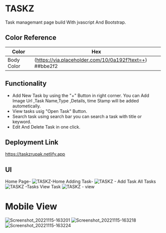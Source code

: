 
# TASKZ
Task managemant page build With jvascript And Bootstrap.

## Color Reference

| Color             | Hex                                                                |
| ----------------- | ------------------------------------------------------------------ |
| Body Color | (https://via.placeholder.com/10/0a192f?text=+) ##bbe2f2 |

## Functionality
- Add New Task
by using the "+" Button in right corner.
You can Add Image Url ,Task Name,Type ,Details,
time Stamp will be added autometically.
- View tasks
usig "Open Task" Button.
- Search task
using search bar you can search a task with title or keyword.
- Edit And Delete Task in one click.


## Deployment Link
https://taskzrupak.netlify.app
## UI
Home Page-
![TASKZ-Home](https://user-images.githubusercontent.com/71335076/201911111-03cc54d3-d920-44e3-8f1a-586e94438d63.png)
Adding Task-
![TASKZ - Add Task](https://user-images.githubusercontent.com/71335076/201911314-f4d895b8-16a5-45a3-9cf3-588915eed9f7.png)
All Tasks
![TASKZ -Tasks](https://user-images.githubusercontent.com/71335076/201911492-14eacd91-2087-4b60-a0ad-44a725feae06.png)
View Task
![TASKZ - view](https://user-images.githubusercontent.com/71335076/201911587-4a372575-5b7a-48a7-ac3b-a31c20f5e0d1.png)
 # Mobile View
![Screenshot_20221115-163201](https://user-images.githubusercontent.com/71335076/201912556-462167ad-9a20-4297-b5cd-f9bfb5d8d232.png)
![Screenshot_20221115-163218](https://user-images.githubusercontent.com/71335076/201912596-b6bc83ca-68c1-44b6-b1b3-7a71bce22feb.png)
![Screenshot_20221115-163224](https://user-images.githubusercontent.com/71335076/201912629-53c8777a-e045-4ea0-88e3-7ba0bba5f3ad.png)
